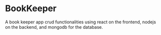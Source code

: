 # BookKeeper
A book keeper app crud functionalities using react on the frontend, nodejs on the backend, and mongodb for the database.
